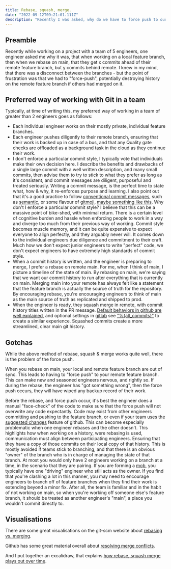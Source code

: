 ```yaml
---
title: Rebase, squash, merge.
date: "2022-09-12T09:21:01.111Z"
description: "Recently I was asked, why do we have to force push to our remote feature branch, when rebasing on main? I noticed it could be a lesson in git fundamentals."
---
```


<h2 style="margin-bottom:0.5rem;">Preamble</h2>

Recently while working on a project with a team of 5 engineers, one engineer asked me why it was, that when working on a local feature branch, then when we rebase on main, that they get x commits ahead of their remote feature branch, but y commits behind remote. I knew in my mind, that there was a disconnect between the branches - but the point of frustration was that we had to "force-push", potentially destroying history on the remote feature branch if others had merged on it.

<h2 style="margin-bottom:0.5rem;">Preferred way of working with Git in a team</h2>

Typically, at time of writing this, my preferred way of working in a team of greater than 2 engineers goes as follows:

- Each individual engineer works on their mostly private, individual feature branches.
- Each engineer pushes diligently to their remote branch, ensuring that their work is backed up in case of a bus, and that any Quality gate checks are offloaded as a background task in the  cloud as they continue their work.
- I don't enforce a particular commit style, I typically vote that individuals make their own decision here. I describe the benefits and drawbacks of a single large commit with a well written description, and many small commits, then advise them to try to stick to what they prefer as long as it's consistent, and commit messages are diligent, purposeful and treated seriously. Writing a commit message, is the perfect time to state what, how & why, it re-enforces purpose and learning. I also point out that it's a good practice to follow [conventional commit messages](https://www.conventionalcommits.org/en/v1.0.0/), such as [semantic](https://gist.github.com/joshbuchea/6f47e86d2510bce28f8e7f42ae84c716), or some flavour of [gitmoji](https://gitmoji.dev), [maybe something like this](https://gist.github.com/kdevo/ee396757c0edf256b1633810e5d0f9b8). Why don't I enforce a particular commit style? I believe that this can be a massive point of bike-shed, with minimal return. There is a certain level of cognitive burden and hassle when enforcing people to work in a way and diverge too much from their previous way of working. Commit style becomes muscle memory, and it can be quite expensive to expect everyone to align perfectly, and they arguably never will. It comes down to the individual engineers due diligence and commitment to their craft. Much how we don't expect junior engineers to write "perfect" code, we don't expect engineers to have extremely high standards of commit style.
- When a commit history is written, and the engineer is preparing to merge, I prefer a rebase on remote main. For me, when I think of main, I picture a timeline of the state of main. By rebasing on main, we're saying that we want our commit history to run after everything that is currently on main. Merging main into your remote has always felt like a statement that the feature branch is actually the source of truth for the repository. By encouraging rebase, you're encouraging engineers to think of main as the main source of truth as replicated and shipped to prod.
- When the engineer is ready, they squash merge in remote, with commit history titles written in the PR message. [Default behaviors in github are well explained](https://docs.github.com/en/pull-requests/collaborating-with-pull-requests/incorporating-changes-from-a-pull-request/about-pull-request-merges), and optional settings in [gitlab](https://docs.gitlab.com/ee/user/project/merge_requests/squash_and_merge.html) see ["%{all_commits}"](https://docs.gitlab.com/ee/user/project/merge_requests/commit_templates.html) to create a similar experience. Squashed commits create a more streamlined, clear main git history.

<h2 style="margin-bottom:0.5rem;">Gotchas</h2>

While the above method of rebase, squash & merge works quite well, there is the problem of the force push. 

When you rebase on main, your local and remote feature branch are out of sync. This leads to having to "force push" to your remote feature branch. This can make new and seasoned engineers nervous, and rightly so. If during the rebase, the engineer has "got something wrong", then the force push occurs, they will have wiped any backup record of their work. 

Before the rebase, and force push occur, it's best the engineer does a manual "face-check" of the code to make sure that the force push will not overwrite any code expectantly. Code may exist from other engineers committing and pushing to the feature branch, or even if your team uses the [suggested changes](https://docs.github.com/en/pull-requests/collaborating-with-pull-requests/reviewing-changes-in-pull-requests/incorporating-feedback-in-your-pull-request#applying-suggested-changes) feature of github.  This can become especially problematic when one engineer rebases and the other doesn't. This highlights how when working on a history, were rebasing is used, communication must align between participating engineers. Ensuring that they have a copy of those commits on their local copy of that history. This is mostly avoided if teams stick to branching, and that there is an obvious "owner" of the branch who is in charge of managing the state of that branch. At most you would only have 2 engineers working on a branch at a time, in the scenario that they are pairing. If you are forming a [mob](https://en.wikipedia.org/wiki/Mob_programming), you typically have one "driving" engineer who still acts as the owner. If you find that you're clashing a lot in this manner, you may need to encourage engineers to branch off of feature branches when they find their work is extending beyond a minor fix. After all, the team is familiar and in the habit of not working on main, so when you're working off someone else's feature branch, it should be treated as another engineer's "main", a place you wouldn't commit directly to.

<h2 style="margin-bottom:0.5rem;">Visualisations</h2>

There are some great visualisations on the git-scm website about [rebasing vs. merging](https://git-scm.com/book/en/v2/Git-Branching-Rebasing).

Github has some great material overall about [resolving merge conflicts](https://docs.github.com/en/pull-requests/collaborating-with-pull-requests/addressing-merge-conflicts).

And I put together an excalidraw, that explains [how rebase, squash merge plays out over time](https://excalidraw.com/#json=cbWrq22fdMdgkOshsffqo,foVBnoYAcehF9DfjAcywKg).

